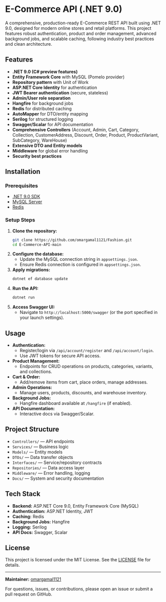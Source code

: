 # E-Commerce API (.NET 9.0)

A comprehensive, production-ready E-Commerce REST API built using .NET 9.0, designed for modern online stores and retail platforms. This project features robust authentication, product and order management, advanced background jobs, and scalable caching, following industry best practices and clean architecture.

## Features

- **.NET 9.0 (C# preview features)**
- **Entity Framework Core** with MySQL (Pomelo provider)
- **Repository pattern** with Unit of Work
- **ASP.NET Core Identity** for authentication
- **JWT Bearer authentication** (secure, stateless)
- **Admin/User role separation**
- **Hangfire** for background jobs
- **Redis** for distributed caching
- **AutoMapper** for DTO/entity mapping
- **Serilog** for structured logging
- **Swagger/Scalar** for API documentation
- **Comprehensive Controllers** (Account, Admin, Cart, Category, Collection, CustomerAddress, Discount, Order, Product, ProductVariant, SubCategory, WareHouse)
- **Extensive DTO and Entity models**
- **Middleware** for global error handling
- **Security best practices**

## Installation

### Prerequisites
- [.NET 9.0 SDK](https://dotnet.microsoft.com/download/dotnet/9.0)
- [MySQL Server](https://dev.mysql.com/downloads/)
- [Redis](https://redis.io/download)

### Setup Steps
1. **Clone the repository:**
   ```bash
   git clone https://github.com/omargamal1121/Fashion.git
   cd E-Commerce-API-main
   ```
2. **Configure the database:**
   - Update the MySQL connection string in `appsettings.json`.
   - Ensure Redis connection is configured in `appsettings.json`.
3. **Apply migrations:**
   ```bash
   dotnet ef database update
   ```
4. **Run the API:**
   ```bash
   dotnet run
   ```
5. **Access Swagger UI:**
   - Navigate to `http://localhost:5000/swagger` (or the port specified in your launch settings).

## Usage

- **Authentication:**
  - Register/login via `/api/account/register` and `/api/account/login`.
  - Use JWT tokens for secure API access.
- **Product Management:**
  - Endpoints for CRUD operations on products, categories, variants, and collections.
- **Cart & Order:**
  - Add/remove items from cart, place orders, manage addresses.
- **Admin Operations:**
  - Manage users, products, discounts, and warehouse inventory.
- **Background Jobs:**
  - Hangfire dashboard available at `/hangfire` (if enabled).
- **API Documentation:**
  - Interactive docs via Swagger/Scalar.

## Project Structure

- `Controllers/` — API endpoints
- `Services/` — Business logic
- `Models/` — Entity models
- `DTOs/` — Data transfer objects
- `Interfaces/` — Service/repository contracts
- `Repositories/` — Data access layer
- `Middleware/` — Error handling, logging
- `Docs/` — System and security documentation

## Tech Stack

- **Backend:** ASP.NET Core 9.0, Entity Framework Core (MySQL)
- **Authentication:** ASP.NET Identity, JWT
- **Caching:** Redis
- **Background Jobs:** Hangfire
- **Logging:** Serilog
- **API Docs:** Swagger, Scalar

## License

This project is licensed under the MIT License. See the [LICENSE](LICENSE) file for details.

---

**Maintainer:** [omargamal1121](https://github.com/omargamal1121)

For questions, issues, or contributions, please open an issue or submit a pull request on GitHub.
